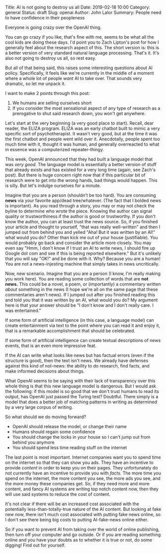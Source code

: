 Title: AI is not going to destroy us all
Date: 2019-02-18 10:00
Category: general
Status: draft
Slug: openai
Author: John Lalor
Summary: People need to have confidence in their peopleness

Everyone is going crazy over the OpenAI thing. 

You can go crazy if you like, that's fine with me, seems to be what all the cool kids are doing these days.
I'd point you to Zach Lipton's post for how I generally feel about the research aspect of this.
The short version is: this is a better version of very standard natural language processing. 
That's it.
It's also not going to destroy us all, so rest easy.

But all of that being said, this raises some interesting questions about AI policy.
Specifically, it feels like we're currently in the middle of a moment where a whole lot of people *want* AI to take over.
That sounds very dramatic, so let me unpack it. 

I want to make 2 points through this post:

1. We humans are selling ourselves short
2. If you consider the most sensational aspect of any type of research as a prerogative to shut said research down, you won't get anywhere.

Let's start at the very beginning (a very good place to start).
Recall, dear reader, the ELIZA program.
ELIZA was an early chatbot built to mimic a very specific sort of psychotherapist.
It wasn't very good, but at the time it was the first chatbot and people went wild over it.
Anecdotally, people spent too much time with it, thought it was human, and generally overreacted to what in essence was a computerized repeater-thingy.

This week, OpenAI announced that they had built a language model that was *very good.*
The language model is essentially a better version of stuff that already exists and has existed for a very long time (again, see Zach's post).
But there is huge concern right now that if this particular bit of research were to get into the wrong hands, bad things would happen.
This is silly.
But let's indulge ourselves for a minute.

Imagine that you are a person (shouldn't be too hard).
You are consuming **news** via your favorite app/dead tree/whatever.
(The fact that I bolded news is important).
As you read through a story, you may or may not check the byline to determine who wrote the piece.
Knowing the author can signal quality or trustworthiness if the author is good or trustworthy.
If you don't know the author, you can at least trust the news source.
So, if you finished your article and thought to yourself, "that was really well-written" and then I jumped out from behind you and yelled "Aha! But it was written by an AI!" what would you do?
Other than kick me out of your house (justifiable).
You would probably go back and consider the article more closely.
You may even say "Hmm, I don't know if I trust an AI to write news, I should fire up Google dot com and see if this is being reported elsewhere."
But it's unlikely that you will say "OK!" and be done with it.
Why? 
Because you are a human! 
You are not a news-injesting machine that simply takes in news uncritically.

Now, new scenario.
Imagine that you are a person (I know, I'm really making you work here).
You are reading some collection of words that are **not news.**
This could be a novel, a poem, or (importantly) a commentary written *about* something in the news (I hope we're all on the same page that these commentaries aren't news).
If I jumped out after you finished reading this and told you that it was written by an AI, what would you do?
My argument here is that your answer should be "I don't know and I don't really care. I was entertained."

If some form of artificial intelligence (in this case, a language model) can create entertainment via text to the point where you can read it and enjoy it, that is a remarkable accomplishment that should be celebrated.

If some form of artificial intelligence can create textual descriptions of news events, that is an even more impressive feat.

If the AI can write what looks like news but has factual errors (even if the structure is good), then the text isn't news.
We already have defenses against this kind of not-news: the ability to do research, find facts, and make informed decisions about things.

What OpenAI seems to be saying with their lack of transparency over this whole thing is that this new language model is dangerous.
But I would ask the following: if this model is so good that we don't trust humans to read its output, has OpenAI just passed the Turing test?
Doubtful.
There simply is a model that does a better job of matching patterns in writing as determined by a very large corpus of writing.

So what should we do moving forward?

- OpenAI should release the model, or change their name
- Humans should regain some confidence 
- You should change the locks in your house so I can't jump out from behind you anymore
- You should spend less time reading stuff on the internet

The last point is most important.
Internet companies want you to spend time on the internet so that they can show you ads.
They have an incentive to provide *content* in order to keep you on their pages.
They unfortunately do not currently have an incentive to provide you with *facts.*
The more time you spend on the internet, the more content you see, the more ads you see, and the more money these companies get.
So, if they need more and more content, and fancy AI systems are writing top notch content now, then they will use said systems to reduce the cost of content.

It's not clear if there will be an increased cost associated with the potentially less-than-totally-true nature of the AI content.
But looking at fake new now, there isn't much cost associated with putting fake news online, so I don't see there being big costs to putting AI-fake-news online either.

So if you want to prevent AI from taking over the world of online publishing, then turn off your computer and go outside.
Or if you are reading something online and you have your doubts as to whether it is true or not, do some digging! Find out for yourself.


